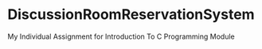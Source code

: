 # DiscussionRoomReservationSystem
My Individual Assignment for Introduction To C Programming Module
